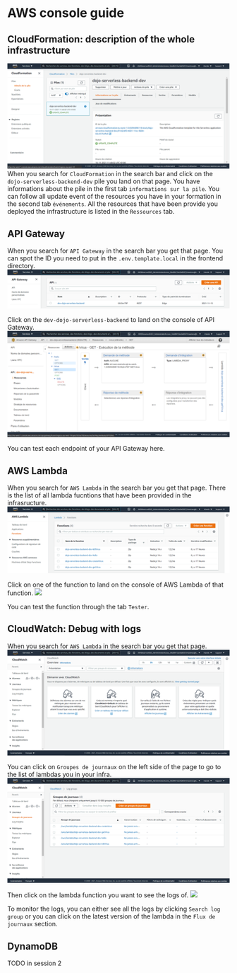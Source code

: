 # AWS console guide

## CloudFormation: description of the whole infrastructure
![](../assets/CloudFormation_console_page.png)
When you search for `CloudFormation` in the search bar and click on the `dojo-serverless-backend-dev` pile you land on that page.
You have informations about the pile in the first tab `informations sur la pile`.
You can follow all update event of the resources you have in your formation in the second tab `événements`.
All the resources that have been provide you deployed the infrastructure is listed in the `Ressources` tab.

## API Gateway
When you search for `API Gateway` in the search bar you get that page. You can spot the ID you need to put in the `.env.template.local` in the frontend directory.
![](../assets/APIGateway_landing_page.png)

Click on the `dev-dojo-serverless-backend` to land on the console of API Gateway.
![](../assets/APIGateway_console_page.png)

You can test each endpoint of your API Gateway here.

## AWS Lambda
When you search for `AWS Lambda` in the search bar you get that page. There is the list of all lambda fucntions that have been provided in the infrasructure.
![](../assets/AWSLambda_landing_page.png)

Click on one of the function to land on the console of AWS Lambda of that function.
![](../assets/AWSLambda_console_page.png)

You can test the function through the tab `Tester`.


## CloudWatch: Debug with logs
When you search for `AWS Lambda` in the search bar you get that page.
![](../assets/CloudWatch_landing_page.png)

You can click on `Groupes de journaux` on the left side of the page to go to the list of lambdas you in your infra.
![](../assets/CloudWatch_list_page.png)

Then click on the lambda function you want to see the logs of.
![](../assets/CloudWatch_function_page.png)

To monitor the logs, you can either see all the logs by clicking `Search log group` or you can click on the latest version of the lambda in the `Flux de journaux` section.

## DynamoDB
TODO in session 2
